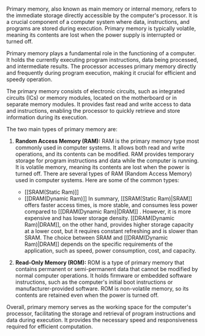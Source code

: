 Primary memory, also known as main memory or internal memory, refers to the immediate storage directly accessible by the computer's processor. It is a crucial component of a computer system where data, instructions, and programs are stored during execution. Primary memory is typically volatile, meaning its contents are lost when the power supply is interrupted or turned off.

Primary memory plays a fundamental role in the functioning of a computer. It holds the currently executing program instructions, data being processed, and intermediate results. The processor accesses primary memory directly and frequently during program execution, making it crucial for efficient and speedy operation.

The primary memory consists of electronic circuits, such as integrated circuits (ICs) or memory modules, located on the motherboard or in separate memory modules. It provides fast read and write access to data and instructions, enabling the processor to quickly retrieve and store information during its execution.

The two main types of primary memory are:

1. **Random Access Memory (RAM):** RAM is the primary memory type most commonly used in computer systems. It allows both read and write operations, and its contents can be modified. RAM provides temporary storage for program instructions and data while the computer is running. It is volatile memory, meaning its contents are lost when the power is turned off. There are several types of RAM (Random Access Memory) used in computer systems. Here are some of the common types:
	- [[SRAM(Static Ram)]]
	- [[DRAM(Dynamic Ram)]]
In summary, [[SRAM(Static Ram)|SRAM]] offers faster access times, is more stable, and consumes less power compared to [[DRAM(Dynamic Ram)|DRAM]] . However, it is more expensive and has lower storage density. [[DRAM(Dynamic Ram)|DRAM]], on the other hand, provides higher storage capacity at a lower cost, but it requires constant refreshing and is slower than SRAM. The choice between SRAM and [[DRAM(Dynamic Ram)|DRAM]] depends on the specific requirements of the application, such as speed, power consumption, cost, and capacity.

3. **Read-Only Memory (ROM):** ROM is a type of primary memory that contains permanent or semi-permanent data that cannot be modified by normal computer operations. It holds firmware or embedded software instructions, such as the computer's initial boot instructions or manufacturer-provided software. ROM is non-volatile memory, so its contents are retained even when the power is turned off.

Overall, primary memory serves as the working space for the computer's processor, facilitating the storage and retrieval of program instructions and data during execution. It provides the necessary speed and responsiveness required for efficient computation.